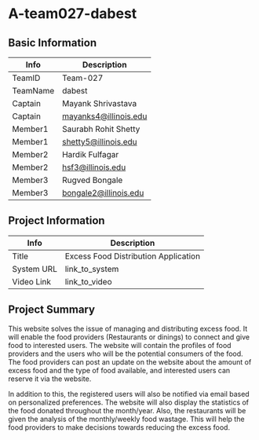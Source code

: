 # A-team027-dabest

## Basic Information

|   Info      |        Description           |
| ----------- | ---------------------------- |
| TeamID      |        Team-027              |
| TeamName    |         dabest               |
| Captain     |       Mayank Shrivastava     |
| Captain     |  mayanks4@illinois.edu       |
| Member1     |      Saurabh Rohit Shetty    |
| Member1     |   	 shetty5@illinois.edu    |
| Member2     |Hardik Fulfagar                              |
| Member2     |hsf3@illinois.edu                              |
| Member3     |              Rugved Bongale                |
| Member3     |                 bongale2@illinois.edu             |

## Project Information

|   Info      |        Description     |
| ----------- | ---------------------- |
|  Title      |       Excess Food Distribution Application     |
| System URL  |      link_to_system    |
| Video Link  |      link_to_video     |

## Project Summary

This website solves the issue of managing and distributing excess food. It will enable the food providers (Restaurants or dinings) to connect and give food to interested users. The website will contain the profiles of food providers and the users who will be the potential consumers of the food. The food providers can post an update on the website about the amount of excess food and the type of food available, and interested users can reserve it via the website. 

In addition to this, the registered users will also be notified via email based on personalized preferences. The website will also display the statistics of the food donated throughout the month/year. Also, the restaurants will be given the analysis of the monthly/weekly food wastage. This will help the food providers to make decisions towards reducing the excess food. 
